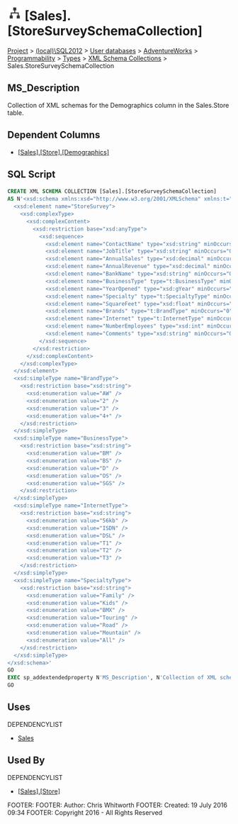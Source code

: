 
# ![XML Schema Collections](../../../../../../Images/XmlSchemaCollection32.png) [Sales].[StoreSurveySchemaCollection]

[Project](../../../../../../index.md) > [(local)\\SQL2012](../../../../../index.md) > [User databases](../../../../index.md) > [AdventureWorks](../../../index.md) > [Programmability](../../index.md) > [Types](../index.md) > [XML Schema Collections](XML_Schema_Collections_.md) > Sales.StoreSurveySchemaCollection

## <a name="#description"></a>MS_Description
Collection of XML schemas for the Demographics column in the Sales.Store table.
## <a name="#dependentcolumns"></a>Dependent Columns
* [[Sales].[Store].[Demographics]](../../../Tables/Store.md)


## <a name="#sqlscript"></a>SQL Script
```sql
CREATE XML SCHEMA COLLECTION [Sales].[StoreSurveySchemaCollection] 
AS N'<xsd:schema xmlns:xsd="http://www.w3.org/2001/XMLSchema" xmlns:t="http://schemas.microsoft.com/sqlserver/2004/07/adventure-works/StoreSurvey" targetNamespace="http://schemas.microsoft.com/sqlserver/2004/07/adventure-works/StoreSurvey" elementFormDefault="qualified">
  <xsd:element name="StoreSurvey">
    <xsd:complexType>
      <xsd:complexContent>
        <xsd:restriction base="xsd:anyType">
          <xsd:sequence>
            <xsd:element name="ContactName" type="xsd:string" minOccurs="0" />
            <xsd:element name="JobTitle" type="xsd:string" minOccurs="0" />
            <xsd:element name="AnnualSales" type="xsd:decimal" minOccurs="0" />
            <xsd:element name="AnnualRevenue" type="xsd:decimal" minOccurs="0" />
            <xsd:element name="BankName" type="xsd:string" minOccurs="0" />
            <xsd:element name="BusinessType" type="t:BusinessType" minOccurs="0" />
            <xsd:element name="YearOpened" type="xsd:gYear" minOccurs="0" />
            <xsd:element name="Specialty" type="t:SpecialtyType" minOccurs="0" />
            <xsd:element name="SquareFeet" type="xsd:float" minOccurs="0" />
            <xsd:element name="Brands" type="t:BrandType" minOccurs="0" />
            <xsd:element name="Internet" type="t:InternetType" minOccurs="0" />
            <xsd:element name="NumberEmployees" type="xsd:int" minOccurs="0" />
            <xsd:element name="Comments" type="xsd:string" minOccurs="0" />
          </xsd:sequence>
        </xsd:restriction>
      </xsd:complexContent>
    </xsd:complexType>
  </xsd:element>
  <xsd:simpleType name="BrandType">
    <xsd:restriction base="xsd:string">
      <xsd:enumeration value="AW" />
      <xsd:enumeration value="2" />
      <xsd:enumeration value="3" />
      <xsd:enumeration value="4+" />
    </xsd:restriction>
  </xsd:simpleType>
  <xsd:simpleType name="BusinessType">
    <xsd:restriction base="xsd:string">
      <xsd:enumeration value="BM" />
      <xsd:enumeration value="BS" />
      <xsd:enumeration value="D" />
      <xsd:enumeration value="OS" />
      <xsd:enumeration value="SGS" />
    </xsd:restriction>
  </xsd:simpleType>
  <xsd:simpleType name="InternetType">
    <xsd:restriction base="xsd:string">
      <xsd:enumeration value="56kb" />
      <xsd:enumeration value="ISDN" />
      <xsd:enumeration value="DSL" />
      <xsd:enumeration value="T1" />
      <xsd:enumeration value="T2" />
      <xsd:enumeration value="T3" />
    </xsd:restriction>
  </xsd:simpleType>
  <xsd:simpleType name="SpecialtyType">
    <xsd:restriction base="xsd:string">
      <xsd:enumeration value="Family" />
      <xsd:enumeration value="Kids" />
      <xsd:enumeration value="BMX" />
      <xsd:enumeration value="Touring" />
      <xsd:enumeration value="Road" />
      <xsd:enumeration value="Mountain" />
      <xsd:enumeration value="All" />
    </xsd:restriction>
  </xsd:simpleType>
</xsd:schema>'
GO
EXEC sp_addextendedproperty N'MS_Description', N'Collection of XML schemas for the Demographics column in the Sales.Store table.', 'SCHEMA', N'Sales', 'XML SCHEMA COLLECTION', N'StoreSurveySchemaCollection', NULL, NULL
GO

```

## <a name="#uses"></a>Uses
DEPENDENCYLIST
* [Sales](../../../Security/Schemas/Sales.md)


## <a name="#usedby"></a>Used By
DEPENDENCYLIST
* [[Sales].[Store]](../../../Tables/Store.md)

FOOTER: FOOTER: Author:  Chris Whitworth
FOOTER: Created: 19 July 2016 09:34
FOOTER: Copyright 2016 - All Rights Reserved

